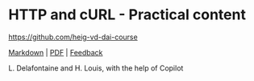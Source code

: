 [markdown]: https://github.com/heig-vd-dai-course/heig-vd-dai-course/blob/main/15-http-and-curl/PRACTICAL_CONTENT.md
[pdf]: https://heig-vd-dai-course.github.io/heig-vd-dai-course/15-http-and-curl/15-http-and-curl-practical-content.pdf
[feedback]: https://github.com/orgs/heig-vd-dai-course/discussions/1

# HTTP and cURL - Practical content

<https://github.com/heig-vd-dai-course>

[Markdown][markdown] | [PDF][pdf] | [Feedback][feedback]

L. Delafontaine and H. Louis, with the help of Copilot
